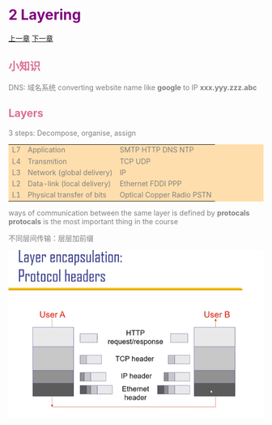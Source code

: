 <font color = grey>

# <font color = Purple>2 Layering</font>
[上一章](/notes/CPT1.md)
[下一章](/notes/CPT2.md)

## <font color = PaleVioletRed>小知识</font>

DNS: 域名系统 converting website name like <b>google</b> to IP <b>xxx.yyy.zzz.abc</b>

## <font color = PaleVioletRed>Layers </font>

3 steps: Decompose, organise, assign

<table bgcolor = NavajoWhite>
<tr>
    <td>L7
    <td>Application 
    <td>SMTP HTTP DNS NTP
<tr>
    <td>L4
    <td>Transmition 
    <td>TCP UDP
<tr>
    <td>L3
    <td>Network (global delivery) 
    <td>IP
<tr>
    <td>L2
    <td>Data-link (local delivery) 
    <td>Ethernet FDDI PPP
<tr>
    <td>L1
    <td>Physical transfer of bits 
    <td>Optical Copper Radio PSTN
</table>

ways of communication between the same layer is defined by <b>protocals</b><br>
<b>protocals</b> is the most important thing in the course

不同层间传输：层层加前缀

<img src="../pics/L2P1.png" width=600>
